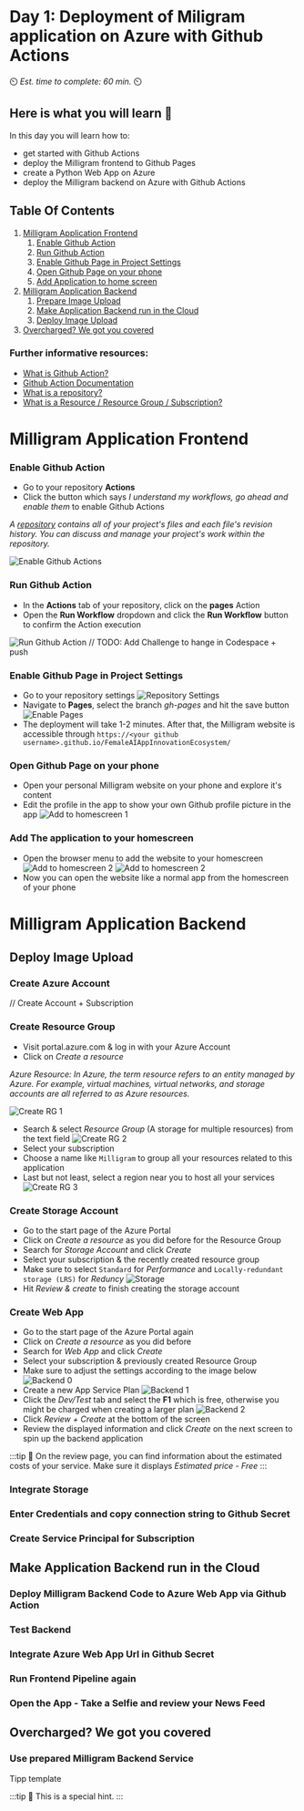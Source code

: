 # Day 1: Deployment of Miligram application on Azure with Github Actions

⏲️ *Est. time to complete: 60 min.* ⏲️

## Here is what you will learn 🎯

In this day you will learn how to:

- get started with Github Actions
- deploy the Milligram frontend to Github Pages
- create a Python Web App on Azure
- deploy the Milligram backend on Azure with Github Actions

## Table Of Contents

1. [Milligram Application Frontend](#milligram-application-frontend)
    1. [Enable Github Action](#enable-github-action)
    2. [Run Github Action](#run-github-action)
    3. [Enable Github Page in Project Settings](#enable-github-page-in-project-settings)
    4. [Open Github Page on your phone](#open-github-page-on-your-phone)
    5. [Add Application to home screen](#add-application-to-home-screen)
2. [Milligram Application Backend](#milligram-application-backend)
    1. [Prepare Image Upload](#prepare-image-upload)
    2. [Make Application Backend run in the Cloud](#make-application-backend-run-in-the-cloud)
    3. [Deploy Image Upload](#deploy-image-upload)
3. [Overcharged? We got you covered](#overcharged-we-got-you-covered)

### Further informative resources:

- [What is Github Action?](https://github.com/features/actions)
- [Github Action Documentation](https://docs.github.com/actions)
- [What is a repository?](https://docs.github.com/github/creating-cloning-and-archiving-repositories/creating-a-repository-on-github/about-repositories)
- [What is a Resource / Resource Group / Subscription?](https://docs.microsoft.com/azure/cloud-adoption-framework/govern/resource-consistency/resource-access-management)

# Milligram Application Frontend

### Enable Github Action
* Go to your repository **Actions**
* Click the button which says *I understand my workflows, go ahead and enable them* to enable Github Actions

*A [repository](https://docs.github.com/github/creating-cloning-and-archiving-repositories/creating-a-repository-on-github/about-repositories) contains all of your project's files and each file's revision history. You can discuss and manage your project's work within the repository.*

![Enable Github Actions](images/frontend_enable_action.png)
### Run Github Action
* In the **Actions** tab of your repository, click on the **pages** Action
* Open the **Run Workflow** dropdown and click the **Run Workflow** button to confirm the Action execution

![Run Github Action](images/frontend_run_action.png)
// TODO: Add Challenge to hange in Codespace + push
### Enable Github Page in Project Settings
* Go to your repository settings
![Repository Settings](images/repo_main.png)
* Navigate to **Pages**, select the branch *gh-pages* and hit the save button
![Enable Pages](images/frontend_pages.png)
* The deployment will take 1-2 minutes. After that, the Milligram website is accessible through `https://<your github username>.github.io/FemaleAIAppInnovationEcosystem/`
### Open Github Page on your phone
* Open your personal Milligram website on your phone and explore it's content
* Edit the profile in the app to show your own Github profile picture in the app
![Add to homescreen 1](images/frontend_homescreen_0.jpg)
### Add The application to your homescreen
* Open the browser menu to add the website to your homescreen
![Add to homescreen 2](images/frontend_homescreen_1.jpg) ![Add to homescreen 2](images/frontend_homescreen_2.jpg)
* Now you can open the website like a normal app from the homescreen of your phone
# Milligram Application Backend

## Deploy Image Upload

### Create Azure Account
// Create Account + Subscription

### Create Resource Group
* Visit portal.azure.com & log in with your Azure Account
* Click on *Create a resource*

*Azure Resource: In Azure, the term resource refers to an entity managed by Azure. For example, virtual machines, virtual networks, and storage accounts are all referred to as Azure resources.*

![Create RG 1](images/backend_create_rg_0.png)
* Search & select *Resource Group* (A storage for multiple resources) from the text field
![Create RG 2](images/backend_create_rg_1.png)
* Select your subscription
* Choose a name like `Milligram` to group all your resources related to this application
* Last but not least, select a region near you to host all your services
![Create RG 3](images/backend_create_rg_2.png)
### Create Storage Account
* Go to the start page of the Azure Portal
* Click on *Create a resource* as you did before for the Resource Group
* Search for *Storage Account* and click *Create*
* Select your subscription & the recently created resource group
* Make sure to select `Standard` for *Performance* and `Locally-redundant storage (LRS)` for *Reduncy*
![Storage](images/backend_storage_0.png)
* Hit *Review & create* to finish creating the storage account
### Create Web App
* Go to the start page of the Azure Portal again
* Click on *Create a resource* as you did before
* Search for *Web App* and click *Create*
* Select your subscription & previously created Resource Group
* Make sure to adjust the settings according to the image below
![Backend 0](images/backend_app_0.png)
* Create a new App Service Plan
![Backend 1](images/backend_app_1.png)
* Click the *Dev/Test* tab and select the **F1** which is free, otherwise you might be charged when creating a larger plan
![Backend 2](images/backend_app_2.png)
* Click *Review + Create* at the bottom of the screen
* Review the displayed information and click *Create* on the next screen to spin up the backend application

:::tip
📝 On the review page, you can find information about the estimated costs of your service. Make sure it displays *Estimated price - Free*
:::
### Integrate Storage

### Enter Credentials and copy connection string to Github Secret

### Create Service Principal for Subscription

## Make Application Backend run in the Cloud

### Deploy Milligram Backend Code to Azure Web App via Github Action

### Test Backend

### Integrate Azure Web App Url in Github Secret

### Run Frontend Pipeline again

### Open the App - Take a Selfie and review your News Feed

## Overcharged? We got you covered

### Use prepared Milligram Backend Service



Tipp template

:::tip
📝 This is a special hint.
:::